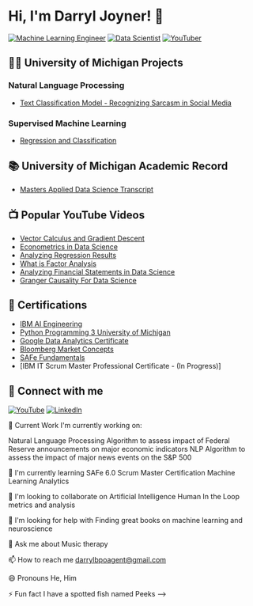# Hi, I'm Darryl Joyner! 👋

[![Machine Learning Engineer](https://img.shields.io/badge/-Machine%20Learning%20Engineer-blue?style=flat-square&logo=python&logoColor=white)](https://www.linkedin.com/in/darryl-a-joyner-bb053a16/)
[![Data Scientist](https://img.shields.io/badge/-Data%20Scientist-green?style=flat-square&logo=databricks&logoColor=white)](https://www.linkedin.com/in/darryl-a-joyner-bb053a16/)
[![YouTuber](https://img.shields.io/badge/-YouTuber-red?style=flat-square&logo=youtube&logoColor=white)](https://www.youtube.com/@datasciencewithdjchannel)

## 👨‍💻 University of Michigan Projects

### Natural Language Processing
- [Text Classification Model - Recognizing Sarcasm in Social Media](https://github.com/DarrylJoyner0422/TextClassification.git)

### Supervised Machine Learning
- [Regression and Classification](https://github.com/DarrylJoyner0422/Regression1.git)

## 📚 University of Michigan Academic Record

- [Masters Applied Data Science Transcript](https://github.com/DarrylJoyner0422/Darryl-Joyner-UMICH-Academics.git)

## 📺 Popular YouTube Videos

- [Vector Calculus and Gradient Descent](https://youtu.be/n8gVSPCduOE?si=R3mh07OS7xJolIKl)
- [Econometrics in Data Science](https://youtu.be/X2_7zEGoIaU?si=mAnDELG04zBEQiXS)
- [Analyzing Regression Results](https://youtu.be/n8gVSPCduOE?si=R3mh07OS7xJolIKl)
- [What is Factor Analysis](https://youtu.be/nb0o_5T2Fe4?si=fcYEXj1rKhzz1_1U)
- [Analyzing Financial Statements in Data Science](https://youtu.be/g_fDZeyYNUc?si=f_Mp93dCphRHCLuA)
- [Granger Causality For Data Science](https://youtu.be/OL_TVd_1BKk?si=x9Jrj6VuenbpDRg8)

## 🏅 Certifications

- [IBM AI Engineering](https://www.coursera.org/account/accomplishments/specialization/K2VQJ2T4RKYD)
- [Python Programming 3 University of Michigan](https://www.coursera.org/account/accomplishments/specialization/certificate/N3FD2MJ6UD9K)
- [Google Data Analytics Certificate](https://www.credly.com/badges/ca1141bd-8119-4343-8d63-ffe3920382f3?source=linked_in_profile)
- [Bloomberg Market Concepts](https://portal.bloombergforeducation.com/certificates/hNhiaeqGqzVDqxEZKjVJAZdV)
- [SAFe Fundamentals](https://coursera.org/share/e789d582d9d41004201cfde9d4332572)
- [IBM IT Scrum Master Professional Certificate - (In Progress)]

## 🤳 Connect with me

[![YouTube](https://img.shields.io/badge/-YouTube-red?style=flat-square&logo=youtube&logoColor=white)](https://www.youtube.com/@datasciencewithdjchannel/videos)
[![LinkedIn](https://img.shields.io/badge/-LinkedIn-blue?style=flat-square&logo=linkedin&logoColor=white)](https://www.linkedin.com/in/darryl-a-joyner-bb053a16/)


🔭 Current Work
I'm currently working on:

Natural Language Processing Algorithm to assess impact of Federal Reserve announcements on major economic indicators
NLP Algorithm to assess the impact of major news events on the S&P 500

🌱 I'm currently learning
SAFe 6.0 Scrum Master Certification
Machine Learning Analytics

👯 I'm looking to collaborate on
Artificial Intelligence Human In the Loop metrics and analysis

🤔 I'm looking for help with
Finding great books on machine learning and neuroscience

💬 Ask me about
Music therapy

📫 How to reach me
darrylbpoagent@gmail.com

😄 Pronouns
He, Him

⚡ Fun fact
I have a spotted fish named Peeks
-->
